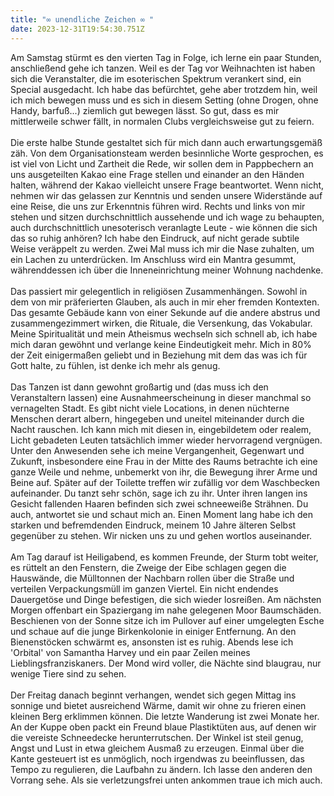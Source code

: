 ```yaml
---
title: "∞ unendliche Zeichen ∞ "
date: 2023-12-31T19:54:30.751Z
---
```

Am Samstag stürmt es den vierten Tag in Folge, ich lerne ein paar Stunden, anschließend gehe ich tanzen. Weil es der Tag vor Weihnachten ist haben sich die Veranstalter, die im esoterischen Spektrum verankert sind, ein Special ausgedacht. Ich habe das befürchtet, gehe aber trotzdem hin, weil ich mich bewegen muss und es sich in diesem Setting (ohne Drogen, ohne Handy, barfuß...) ziemlich gut bewegen lässt. So gut, dass es mir mittlerweile schwer fällt, in normalen Clubs vergleichsweise gut zu feiern.\
\
Die erste halbe Stunde gestaltet sich für mich dann auch erwartungsgemäß zäh. Von dem Organisationsteam werden besinnliche Worte gesprochen, es ist viel von Licht und Zartheit die Rede, wir sollen dem in Pappbechern an uns ausgeteilten Kakao eine Frage stellen und einander an den Händen halten, während der Kakao vielleicht unsere Frage beantwortet. Wenn nicht, nehmen wir das gelassen zur Kenntnis und senden unsere Widerstände auf eine Reise, die uns zur Erkenntnis führen wird. Rechts und links von mir stehen und sitzen durchschnittlich aussehende und ich wage zu behaupten, auch durchschnittlich unesoterisch veranlagte Leute - wie können die sich das so ruhig anhören? Ich habe den Eindruck, auf nicht gerade subtile Weise veräppelt zu werden. Zwei Mal muss ich mir die Nase zuhalten, um ein Lachen zu unterdrücken. Im Anschluss wird ein Mantra gesummt, währenddessen ich über die Inneneinrichtung meiner Wohnung nachdenke.\
\
Das passiert mir gelegentlich in religiösen Zusammenhängen. Sowohl in dem von mir präferierten Glauben, als auch in mir eher fremden Kontexten. Das gesamte Gebäude kann von einer Sekunde auf die andere abstrus und zusammengezimmert wirken, die Rituale, die Versenkung, das Vokabular. Meine Spiritualität und mein Atheismus wechseln sich schnell ab, ich habe mich daran gewöhnt und verlange keine Eindeutigkeit mehr. Mich in 80% der Zeit einigermaßen geliebt und in Beziehung mit dem das was ich für Gott halte, zu fühlen, ist denke ich mehr als genug.\
\
Das Tanzen ist dann gewohnt großartig und (das muss ich den Veranstaltern lassen) eine Ausnahmeerscheinung in dieser manchmal so vernagelten Stadt. Es gibt nicht viele Locations, in denen nüchterne Menschen derart albern, hingegeben und uneitel miteinander durch die Nacht rauschen. Ich kann mich mit diesen in, eingebildetem oder realem, Licht gebadeten Leuten tatsächlich immer wieder hervorragend vergnügen. Unter den Anwesenden sehe ich meine Vergangenheit, Gegenwart und Zukunft, insbesondere eine Frau in der Mitte des Raums betrachte ich eine ganze Weile und nehme, unbemerkt von ihr, die Bewegung ihrer Arme und Beine auf. Später auf der Toilette treffen wir zufällig vor dem Waschbecken aufeinander. Du tanzt sehr schön, sage ich zu ihr. Unter ihren langen ins Gesicht fallenden Haaren befinden sich zwei schneeweiße Strähnen. Du auch, antwortet sie und schaut mich an. Einen Moment lang habe ich den starken und befremdenden Eindruck, meinem 10 Jahre älteren Selbst gegenüber zu stehen. Wir nicken uns zu und gehen wortlos auseinander.\
\
Am Tag darauf ist Heiligabend, es kommen Freunde, der Sturm tobt weiter, es rüttelt an den Fenstern, die Zweige der Eibe schlagen gegen die Hauswände, die Mülltonnen der Nachbarn rollen über die Straße und verteilen Verpackungsmüll im ganzen Viertel. Ein nicht endendes Dauergetöse und Dinge befestigen, die sich wieder losreißen. Am nächsten Morgen offenbart ein Spaziergang im nahe gelegenen Moor Baumschäden. Beschienen von der Sonne sitze ich im Pullover auf einer umgelegten Esche und schaue auf die junge Birkenkolonie in einiger Entfernung. An den Bienenstöcken schwärmt es, ansonsten ist es ruhig. Abends lese ich 'Orbital' von Samantha Harvey und ein paar Zeilen meines Lieblingsfranziskaners. Der Mond wird voller, die Nächte sind blaugrau, nur wenige Tiere sind zu sehen.\
\
Der Freitag danach beginnt verhangen, wendet sich gegen Mittag ins sonnige und bietet ausreichend Wärme, damit wir ohne zu frieren einen kleinen Berg erklimmen können. Die letzte Wanderung ist zwei Monate her. An der Kuppe oben packt ein Freund blaue Plastiktüten aus, auf denen wir die vereiste Schneedecke herunterrutschen. Der Winkel ist steil genug, Angst und Lust in etwa gleichem Ausmaß zu erzeugen. Einmal über die Kante gesteuert ist es unmöglich, noch irgendwas zu beeinflussen, das Tempo zu regulieren, die Laufbahn zu ändern. Ich lasse den anderen den Vorrang sehe. Als sie verletzungsfrei unten ankommen traue ich mich auch.